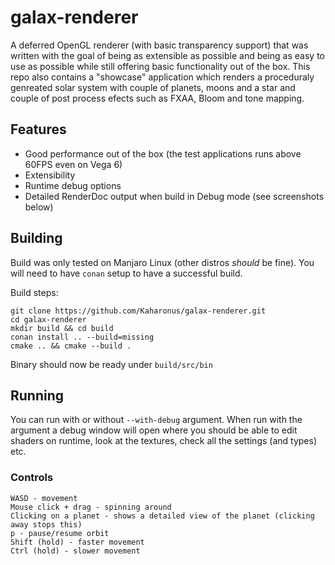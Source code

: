 # galax-renderer

A deferred OpenGL renderer (with basic transparency support) that was written with the goal of being as extensible as possible and being as easy to use as possible while still offering basic functionality out of the box.
This repo also contains a "showcase" application which renders a proceduraly genreated solar system with couple of planets, moons and a star and couple of post process efects such as FXAA, Bloom and tone mapping.

## Features
- Good performance out of the box (the test applications runs above 60FPS even on Vega 6)
- Extensibility
- Runtime debug options
- Detailed RenderDoc output when build in Debug mode (see screenshots below)

## Building
Build was only tested on Manjaro Linux (other distros *should* be fine). You will need to have `conan` setup to have a successful build.

Build steps:
```
git clone https://github.com/Kaharonus/galax-renderer.git
cd galax-renderer
mkdir build && cd build
conan install .. --build=missing
cmake .. && cmake --build .
```
Binary should now be ready under `build/src/bin`

## Running
You can run with or without `--with-debug` argument. When run with the argument a debug window will open where you should be able to edit shaders on runtime, look at the textures, check all the settings (and types) etc.

### Controls
```
WASD - movement
Mouse click + drag - spinning around
Clicking on a planet - shows a detailed view of the planet (clicking away stops this)
p - pause/resume orbit
Shift (hold) - faster movement
Ctrl (hold) - slower movement
```


